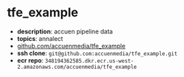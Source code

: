 # tfe_example

- **description**: accuen pipeline data
- **topics**: annalect
- [github.com/accuenmedia/tfe_example](https://github.com/accuenmedia/tfe_example)
- **ssh clone**: `git@github.com:accuenmedia/tfe_example.git`
- **ecr repo**: `348194362585.dkr.ecr.us-west-2.amazonaws.com/accuenmedia/tfe_example`
